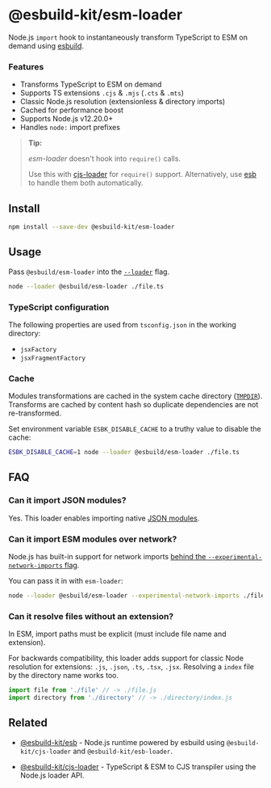 # @esbuild-kit/esm-loader

Node.js `import` hook to instantaneously transform TypeScript to ESM on demand using [esbuild](https://esbuild.github.io/).

### Features
- Transforms TypeScript to ESM on demand
- Supports TS extensions `.cjs` & `.mjs` (`.cts` & `.mts`)
- Classic Node.js resolution (extensionless & directory imports)
- Cached for performance boost
- Supports Node.js v12.20.0+
- Handles `node:` import prefixes

> **Tip:**
>
> _esm-loader_ doesn't hook into `require()` calls.
>
> Use this with [cjs-loader](https://github.com/esbuild-kit/cjs-loader) for `require()` support. Alternatively, use [esb](https://github.com/esbuild-kit/esb) to handle them both automatically.

## Install

```sh
npm install --save-dev @esbuild-kit/esm-loader
```

## Usage

Pass `@esbuild/esm-loader` into the [`--loader`](https://nodejs.org/api/cli.html#--experimental-loadermodule) flag.
```sh
node --loader @esbuild/esm-loader ./file.ts
```

### TypeScript configuration
The following properties are used from `tsconfig.json` in the working directory:
- `jsxFactory`
- `jsxFragmentFactory`

### Cache
Modules transformations are cached in the system cache directory ([`TMPDIR`](https://en.wikipedia.org/wiki/TMPDIR)). Transforms are cached by content hash so duplicate dependencies are not re-transformed.

Set environment variable `ESBK_DISABLE_CACHE` to a truthy value to disable the cache:

```sh
ESBK_DISABLE_CACHE=1 node --loader @esbuild/esm-loader ./file.ts
```

## FAQ

### Can it import JSON modules?
Yes. This loader enables importing native [JSON modules](https://nodejs.org/api/esm.html#json-modules).

### Can it import ESM modules over network?

Node.js has built-in support for network imports [behind the `--experimental-network-imports` flag](https://nodejs.org/api/esm.html#network-based-loading-is-not-enabled-by-default).

You can pass it in with `esm-loader`:

```sh
node --loader @esbuild/esm-loader --experimental-network-imports ./file.ts
```

### Can it resolve files without an extension?

In ESM, import paths must be explicit (must include file name and extension).

For backwards compatibility, this loader adds support for classic Node resolution for extensions: `.js`, `.json`, `.ts`, `.tsx`, `.jsx`. Resolving a `index` file by the directory name works too.

```js
import file from './file' // -> ./file.js
import directory from './directory' // -> ./directory/index.js
```

## Related

- [@esbuild-kit/esb](https://github.com/esbuild-kit/esb) - Node.js runtime powered by esbuild using `@esbuild-kit/cjs-loader` and `@esbuild-kit/esb-loader`.

- [@esbuild-kit/cjs-loader](https://github.com/esbuild-kit/cjs-loader) - TypeScript & ESM to CJS transpiler using the Node.js loader API.
